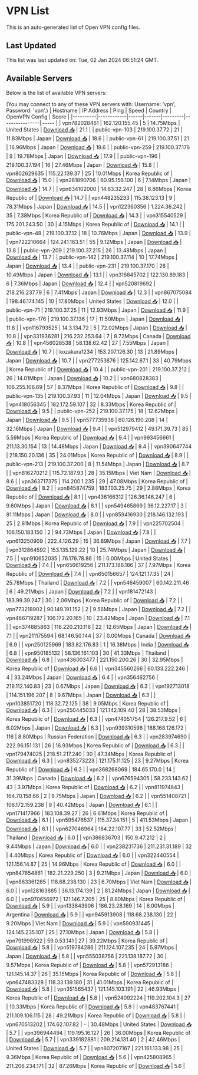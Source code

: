 # VPN List

This is an auto-generated list of Open VPN config files.

## Last Updated

This list was last updated on: Tue, 02 Jan 2024 06:51:24 GMT.

## Available Servers

Below is the list of available VPN servers:

(You may connect to any of these VPN servers with: Username: 'vpn', Password: 'vpn'.)
| Hostname | IP Address | Ping | Speed | Country | OpenVPN Config | Score |
|----------|------------|------|-------|---------|----------------| ----- |
| vpn782028461 | 162.120.155.45 | 5 | 14.75Mbps | United States | [Download 📥](./configs/server_0_US.ovpn) | 21.1 |
| public-vpn-103 | 219.100.37.72 | 21 | 11.83Mbps | Japan | [Download 📥](./configs/server_1_JP.ovpn) | 18.6 |
| public-vpn-61 | 219.100.37.51 | 21 | 16.96Mbps | Japan | [Download 📥](./configs/server_2_JP.ovpn) | 18.6 |
| public-vpn-259 | 219.100.37.176 | 9 | 19.78Mbps | Japan | [Download 📥](./configs/server_3_JP.ovpn) | 17.9 |
| public-vpn-196 | 219.100.37.194 | 16 | 27.46Mbps | Japan | [Download 📥](./configs/server_4_JP.ovpn) | 15.8 |
| vpn802629635 | 115.22.139.37 | 25 | 10.01Mbps | Korea Republic of | [Download 📥](./configs/server_5_KR.ovpn) | 15.0 |
| vpn281890706 | 60.95.156.100 | 6 | 7.14Mbps | Japan | [Download 📥](./configs/server_6_JP.ovpn) | 14.7 |
| vpn634102000 | 14.63.32.247 | 28 | 8.86Mbps | Korea Republic of | [Download 📥](./configs/server_7_KR.ovpn) | 14.7 |
| vpn448235233 | 115.38.123.13 | 9 | 78.31Mbps | Japan | [Download 📥](./configs/server_8_JP.ovpn) | 14.5 |
| vpn122360356 | 1.224.36.242 | 35 | 7.38Mbps | Korea Republic of | [Download 📥](./configs/server_9_KR.ovpn) | 14.3 |
| vpn315540529 | 175.201.243.50 | 30 | 4.15Mbps | Korea Republic of | [Download 📥](./configs/server_10_KR.ovpn) | 14.1 |
| public-vpn-48 | 219.100.37.12 | 18 | 10.76Mbps | Japan | [Download 📥](./configs/server_11_JP.ovpn) | 13.9 |
| vpn722210664 | 124.241.163.51 | 55 | 9.12Mbps | Japan | [Download 📥](./configs/server_12_JP.ovpn) | 13.8 |
| public-vpn-209 | 219.100.37.215 | 26 | 13.48Mbps | Japan | [Download 📥](./configs/server_13_JP.ovpn) | 13.7 |
| public-vpn-142 | 219.100.37.114 | 10 | 17.74Mbps | Japan | [Download 📥](./configs/server_14_JP.ovpn) | 13.4 |
| public-vpn-231 | 219.100.37.170 | 26 | 10.49Mbps | Japan | [Download 📥](./configs/server_15_JP.ovpn) | 13.1 |
| vpn316845702 | 122.130.89.183 | 6 | 7.36Mbps | Japan | [Download 📥](./configs/server_16_JP.ovpn) | 12.4 |
| vpn520819692 | 218.216.237.79 | 6 | 7.41Mbps | Japan | [Download 📥](./configs/server_17_JP.ovpn) | 12.3 |
| vpn867075084 | 198.46.174.145 | 10 | 17.80Mbps | United States | [Download 📥](./configs/server_18_US.ovpn) | 12.0 |
| public-vpn-71 | 219.100.37.25 | 11 | 12.93Mbps | Japan | [Download 📥](./configs/server_19_JP.ovpn) | 11.9 |
| public-vpn-176 | 219.100.37.136 | 17 | 11.50Mbps | Japan | [Download 📥](./configs/server_20_JP.ovpn) | 11.6 |
| vpn116793525 | 14.3.134.72 | 5 | 72.02Mbps | Japan | [Download 📥](./configs/server_21_JP.ovpn) | 10.8 |
| vpn331936281 | 216.232.253.64 | 7 | 8.72Mbps | Canada | [Download 📥](./configs/server_22_CA.ovpn) | 10.8 |
| vpn456028538 | 58.138.62.42 | 27 | 7.55Mbps | Japan | [Download 📥](./configs/server_23_JP.ovpn) | 10.7 |
| kozakura1234 | 153.207.126.30 | 13 | 21.89Mbps | Japan | [Download 📥](./configs/server_24_JP.ovpn) | 10.7 |
| vpn277253876 | 125.142.67.1 | 33 | 40.79Mbps | Korea Republic of | [Download 📥](./configs/server_25_KR.ovpn) | 10.4 |
| public-vpn-201 | 219.100.37.212 | 26 | 14.01Mbps | Japan | [Download 📥](./configs/server_26_JP.ovpn) | 10.2 |
| vpn680828383 | 106.255.106.69 | 57 | 8.37Mbps | Korea Republic of | [Download 📥](./configs/server_27_KR.ovpn) | 9.8 |
| public-vpn-135 | 219.100.37.93 | 11 | 12.04Mbps | Japan | [Download 📥](./configs/server_28_JP.ovpn) | 9.5 |
| vpn418056345 | 182.172.59.107 | 32 | 8.33Mbps | Korea Republic of | [Download 📥](./configs/server_29_KR.ovpn) | 9.5 |
| public-vpn-252 | 219.100.37.175 | 18 | 12.62Mbps | Japan | [Download 📥](./configs/server_30_JP.ovpn) | 9.5 |
| vpn577735938 | 60.126.190.208 | 14 | 32.16Mbps | Japan | [Download 📥](./configs/server_31_JP.ovpn) | 9.4 |
| vpn512979412 | 49.171.39.73 | 85 | 5.59Mbps | Korea Republic of | [Download 📥](./configs/server_32_KR.ovpn) | 9.4 |
| vpn993456661 | 211.13.30.154 | 13 | 14.48Mbps | Japan | [Download 📥](./configs/server_33_JP.ovpn) | 9.4 |
| vpn390647744 | 218.150.20.136 | 35 | 24.01Mbps | Korea Republic of | [Download 📥](./configs/server_34_KR.ovpn) | 8.9 |
| public-vpn-213 | 219.100.37.200 | 8 | 11.54Mbps | Japan | [Download 📥](./configs/server_35_JP.ovpn) | 8.7 |
| vpn816270212 | 115.72.187.93 | 28 | 35.15Mbps | Viet Nam | [Download 📥](./configs/server_36_VN.ovpn) | 8.6 |
| vpn363717375 | 114.200.1.235 | 29 | 47.08Mbps | Korea Republic of | [Download 📥](./configs/server_37_KR.ovpn) | 8.2 |
| vpn845874759 | 183.103.25.75 | 29 | 2.88Mbps | Korea Republic of | [Download 📥](./configs/server_38_KR.ovpn) | 8.1 |
| vpn436166312 | 126.36.146.247 | 6 | 9.60Mbps | Japan | [Download 📥](./configs/server_39_JP.ovpn) | 8.1 |
| vpn549465869 | 36.12.227.17 | 3 | 81.11Mbps | Japan | [Download 📥](./configs/server_40_JP.ovpn) | 8.0 |
| vpn859416930 | 218.146.132.193 | 25 | 2.81Mbps | Korea Republic of | [Download 📥](./configs/server_41_KR.ovpn) | 7.9 |
| vpn225702504 | 106.150.183.150 | 2 | 94.73Mbps | Japan | [Download 📥](./configs/server_42_JP.ovpn) | 7.8 |
| vpn613250909 | 222.4.126.29 | 15 | 36.89Mbps | Japan | [Download 📥](./configs/server_43_JP.ovpn) | 7.7 |
| vpn312864592 | 153.135.129.22 | 10 | 25.74Mbps | Japan | [Download 📥](./configs/server_44_JP.ovpn) | 7.5 |
| vpn910652035 | 76.176.78.86 | 15 | 0.00Mbps | United States | [Download 📥](./configs/server_45_US.ovpn) | 7.4 |
| vpn656619256 | 211.173.186.186 | 37 | 7.97Mbps | Korea Republic of | [Download 📥](./configs/server_46_KR.ovpn) | 7.4 |
| vpn650156657 | 124.121.17.35 | 24 | 25.78Mbps | Thailand | [Download 📥](./configs/server_47_TH.ovpn) | 7.2 |
| vpn546459007 | 60.142.211.46 | 6 | 49.21Mbps | Japan | [Download 📥](./configs/server_48_JP.ovpn) | 7.2 |
| vpn181472143 | 183.99.39.247 | 30 | 2.06Mbps | Korea Republic of | [Download 📥](./configs/server_49_KR.ovpn) | 7.2 |
| vpn773218902 | 90.149.191.152 | 2 | 9.56Mbps | Japan | [Download 📥](./configs/server_50_JP.ovpn) | 7.2 |
| vpn486719287 | 106.172.20.165 | 10 | 23.42Mbps | Japan | [Download 📥](./configs/server_51_JP.ovpn) | 7.1 |
| vpn374885863 | 116.220.210.116 | 22 | 12.65Mbps | Japan | [Download 📥](./configs/server_52_JP.ovpn) | 7.1 |
| vpn211175594 | 68.146.50.144 | 37 | 0.00Mbps | Canada | [Download 📥](./configs/server_53_CA.ovpn) | 6.9 |
| vpn250125969 | 183.82.176.83 | 1 | 16.38Mbps | India | [Download 📥](./configs/server_54_IN.ovpn) | 6.8 |
| vpn950185132 | 58.136.161.103 | 30 | 41.33Mbps | Thailand | [Download 📥](./configs/server_55_TH.ovpn) | 6.8 |
| vpn436003477 | 221.150.200.26 | 30 | 32.95Mbps | Korea Republic of | [Download 📥](./configs/server_56_KR.ovpn) | 6.6 |
| vpn345560266 | 60.133.222.246 | 4 | 33.24Mbps | Japan | [Download 📥](./configs/server_57_JP.ovpn) | 6.4 |
| vpn356462756 | 219.112.140.83 | 23 | 0.67Mbps | Japan | [Download 📥](./configs/server_58_JP.ovpn) | 6.3 |
| vpn192713018 | 114.151.196.207 | 8 | 9.67Mbps | Japan | [Download 📥](./configs/server_59_JP.ovpn) | 6.3 |
| vpn103851720 | 118.32.72.125 | 38 | 9.05Mbps | Korea Republic of | [Download 📥](./configs/server_60_KR.ovpn) | 6.3 |
| vpn250445033 | 121.142.109.40 | 28 | 38.53Mbps | Korea Republic of | [Download 📥](./configs/server_61_KR.ovpn) | 6.3 |
| vpn474051754 | 126.217.9.52 | 6 | 6.02Mbps | Japan | [Download 📥](./configs/server_62_JP.ovpn) | 6.3 |
| vpn939310598 | 188.168.126.172 | 116 | 8.80Mbps | Russian Federation | [Download 📥](./configs/server_63_RU.ovpn) | 6.3 |
| vpn283974690 | 222.96.151.131 | 26 | 16.93Mbps | Korea Republic of | [Download 📥](./configs/server_64_KR.ovpn) | 6.3 |
| vpn179474025 | 218.51.217.240 | 30 | 47.34Mbps | Korea Republic of | [Download 📥](./configs/server_65_KR.ovpn) | 6.3 |
| vpn835273223 | 121.175.11.125 | 23 | 9.27Mbps | Korea Republic of | [Download 📥](./configs/server_66_KR.ovpn) | 6.2 |
| vpn368268069 | 184.65.170.0 | 14 | 31.39Mbps | Canada | [Download 📥](./configs/server_67_CA.ovpn) | 6.2 |
| vpn676594305 | 58.233.143.62 | 43 | 3.97Mbps | Korea Republic of | [Download 📥](./configs/server_68_KR.ovpn) | 6.2 |
| vpn811974843 | 164.70.158.66 | 2 | 9.75Mbps | Japan | [Download 📥](./configs/server_69_JP.ovpn) | 6.2 |
| vpn551408721 | 106.172.159.238 | 9 | 40.42Mbps | Japan | [Download 📥](./configs/server_70_JP.ovpn) | 6.1 |
| vpn171417966 | 183.108.39.27 | 26 | 6.61Mbps | Korea Republic of | [Download 📥](./configs/server_71_KR.ovpn) | 6.1 |
| vpn595476537 | 115.37.34.151 | 5 | 411.53Mbps | Japan | [Download 📥](./configs/server_72_JP.ovpn) | 6.1 |
| vpn627046964 | 184.22.107.77 | 33 | 52.52Mbps | Thailand | [Download 📥](./configs/server_73_TH.ovpn) | 6.0 |
| vpn386836703 | 150.9.47.212 | 2 | 9.44Mbps | Japan | [Download 📥](./configs/server_74_JP.ovpn) | 6.0 |
| vpn238231736 | 211.231.31.189 | 32 | 4.40Mbps | Korea Republic of | [Download 📥](./configs/server_75_KR.ovpn) | 6.0 |
| vpn322440554 | 121.156.14.87 | 25 | 14.96Mbps | Korea Republic of | [Download 📥](./configs/server_76_KR.ovpn) | 6.0 |
| vpn847654861 | 182.21.229.250 | 3 | 9.21Mbps | Japan | [Download 📥](./configs/server_77_JP.ovpn) | 6.0 |
| vpn863361285 | 118.68.238.130 | 23 | 6.70Mbps | Viet Nam | [Download 📥](./configs/server_78_VN.ovpn) | 6.0 |
| vpn128163885 | 36.13.174.139 | 2 | 81.24Mbps | Japan | [Download 📥](./configs/server_79_JP.ovpn) | 6.0 |
| vpn970656972 | 121.146.7.205 | 25 | 8.80Mbps | Korea Republic of | [Download 📥](./configs/server_80_KR.ovpn) | 5.9 |
| vpn133843906 | 186.23.28.169 | 14 | 6.00Mbps | Argentina | [Download 📥](./configs/server_81_AR.ovpn) | 5.9 |
| vpn945913908 | 118.68.238.130 | 22 | 9.20Mbps | Viet Nam | [Download 📥](./configs/server_82_VN.ovpn) | 5.9 |
| vpn590931445 | 124.145.235.107 | 25 | 27.10Mbps | Japan | [Download 📥](./configs/server_83_JP.ovpn) | 5.8 |
| vpn791998922 | 59.0.53.141 | 27 | 39.22Mbps | Korea Republic of | [Download 📥](./configs/server_84_KR.ovpn) | 5.8 |
| vpn519784286 | 211.124.107.235 | 24 | 5.97Mbps | Japan | [Download 📥](./configs/server_85_JP.ovpn) | 5.8 |
| vpn555038756 | 221.138.187.72 | 30 | 9.57Mbps | Korea Republic of | [Download 📥](./configs/server_86_KR.ovpn) | 5.8 |
| vpn572913186 | 121.145.14.37 | 26 | 35.15Mbps | Korea Republic of | [Download 📥](./configs/server_87_KR.ovpn) | 5.8 |
| vpn647483328 | 118.33.139.180 | 31 | 41.01Mbps | Korea Republic of | [Download 📥](./configs/server_88_KR.ovpn) | 5.8 |
| vpn351565437 | 121.145.103.191 | 22 | 46.93Mbps | Korea Republic of | [Download 📥](./configs/server_89_KR.ovpn) | 5.8 |
| vpn524092224 | 119.202.104.3 | 27 | 10.33Mbps | Korea Republic of | [Download 📥](./configs/server_90_KR.ovpn) | 5.8 |
| vpn483767441 | 211.109.106.115 | 28 | 49.21Mbps | Korea Republic of | [Download 📥](./configs/server_91_KR.ovpn) | 5.8 |
| vpn670513202 | 174.62.107.82 | - | 30.48Mbps | United States | [Download 📥](./configs/server_92_US.ovpn) | 5.7 |
| vpn396944494 | 119.195.16.127 | 26 | 36.00Mbps | Korea Republic of | [Download 📥](./configs/server_93_KR.ovpn) | 5.7 |
| vpn339182881 | 209.214.131.40 | 2 | 42.46Mbps | United States | [Download 📥](./configs/server_94_US.ovpn) | 5.7 |
| vpn607207167 | 221.161.133.98 | 25 | 9.36Mbps | Korea Republic of | [Download 📥](./configs/server_95_KR.ovpn) | 5.6 |
| vpn425808965 | 211.206.234.171 | 32 | 87.26Mbps | Korea Republic of | [Download 📥](./configs/server_96_KR.ovpn) | 5.6 |
